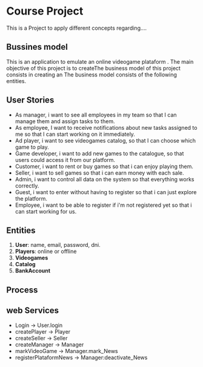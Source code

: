 # Course Project

This is a Project to apply different concepts regarding....


## Bussines model 

This is an application to emulate an online videogame plataform . The main objective of this project is to createThe business model of this project consists in creating an
The business model consists of the following entities.

## User Stories 

- As manager, i want to see  all employees in my team so that I can manage them and assign tasks to them.
- As employee, I want to receive notifications about new tasks assigned to me so that I can start working on it immediately.
- Ad player, i want to see videogames catalog, so that I can choose which game to play.
- Game developer, i want to add new games to the catalogue, so that users could access it from our platform.
- Customer, i want to rent or buy games so that i can enjoy playing them.
- Seller, i want to sell games so that  i can earn money with each sale.
- Admin, i want to control all data on the system so that everything works correctly.
- Guest, i want to enter without having to register so that i can just explore the platform.
- Employee, i want to be able to register if i'm not registered yet so that i can start working for us.

## Entities
1. **User**: name, email, password, dni.
2. **Players**: online or offline
3. **Videogames**
4. **Catalog**
5. **BankAccount**

## Process


## web Services
- Login -> User.login
- createPlayer -> Player
- createSeller -> Seller
- createManager -> Manager
- markVideoGame -> Manager.mark_News
- registerPlataformNews -> Manager:deactivate_News
